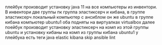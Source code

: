 плейбук производит установку java 11 на все компьютеры из инвентори. 
В инвентори две группы пк группа эластиксерч и кибана,
 в группе эластиксерч локальный компьютер с ансиблом он же ubuntu
 в группе кибана компьютер ubuntu1
 оба подняты на виртуалках virtualbox 
 далее поейбук производит установку эластиксерч на комп из этой группы ubuntu
 и установку кибаны на комп из группы кибана ubuntu1
 у плейбука есть теги java elastic  kibana  skip ansible lint
